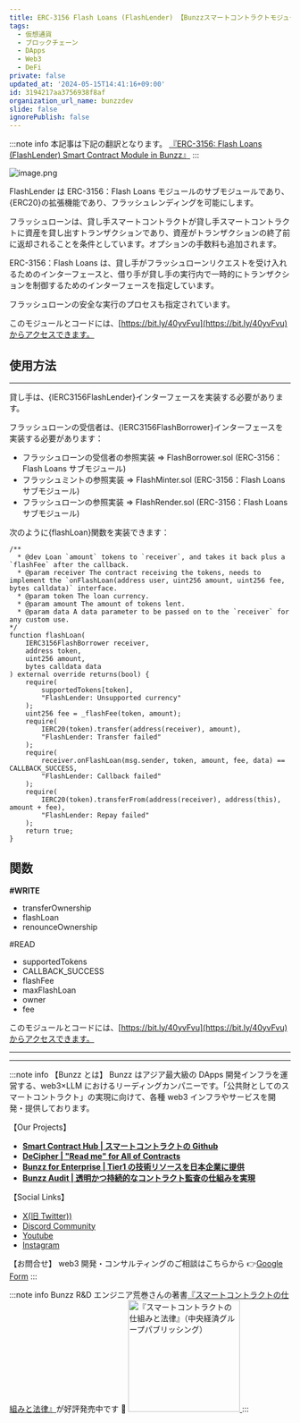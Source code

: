 ```yaml
---
title: ERC-3156 Flash Loans (FlashLender) 【Bunzzスマートコントラクトモジュール】
tags:
  - 仮想通貨
  - ブロックチェーン
  - DApps
  - Web3
  - DeFi
private: false
updated_at: '2024-05-15T14:41:16+09:00'
id: 3194217aa3756938f8af
organization_url_name: bunzzdev
slide: false
ignorePublish: false
---
```


:::note info
本記事は下記の翻訳となります。
[『ERC-3156: Flash Loans (FlashLender) Smart Contract Module in Bunzz』](https://blog.bunzz.dev/erc-3156-flash-loans-flashlender-smart-contract-module-in-bunzz/)
:::

![image.png](https://qiita-image-store.s3.ap-northeast-1.amazonaws.com/0/1926720/ad9aa2f7-86db-ed70-e6fb-d47fe73b9d1d.png)

FlashLender は ERC-3156：Flash Loans モジュールのサブモジュールであり、{ERC20}の拡張機能であり、フラッシュレンディングを可能にします。

フラッシュローンは、貸し手スマートコントラクトが貸し手スマートコントラクトに資産を貸し出すトランザクションであり、資産がトランザクションの終了前に返却されることを条件としています。オプションの手数料も追加されます。

ERC-3156：Flash Loans は、貸し手がフラッシュローンリクエストを受け入れるためのインターフェースと、借り手が貸し手の実行内で一時的にトランザクションを制御するためのインターフェースを指定しています。

フラッシュローンの安全な実行のプロセスも指定されています。

このモジュールとコードには、[https://bit.ly/40yvFvu](https://bit.ly/40yvFvu)からアクセスできます。

## 使用方法

---

貸し手は、{IERC3156FlashLender}インターフェースを実装する必要があります。

フラッシュローンの受信者は、{IERC3156FlashBorrower}インターフェースを実装する必要があります：

- フラッシュローンの受信者の参照実装 => FlashBorrower.sol (ERC-3156：Flash Loans サブモジュール)
- フラッシュミントの参照実装 => FlashMinter.sol (ERC-3156：Flash Loans サブモジュール)
- フラッシュローンの参照実装 => FlashRender.sol (ERC-3156：Flash Loans サブモジュール)

次のように{flashLoan}関数を実装できます：

```
/**
  * @dev Loan `amount` tokens to `receiver`, and takes it back plus a `flashFee` after the callback.
  * @param receiver The contract receiving the tokens, needs to implement the `onFlashLoan(address user, uint256 amount, uint256 fee, bytes calldata)` interface.
  * @param token The loan currency.
  * @param amount The amount of tokens lent.
  * @param data A data parameter to be passed on to the `receiver` for any custom use.
*/
function flashLoan(
    IERC3156FlashBorrower receiver,
    address token,
    uint256 amount,
    bytes calldata data
) external override returns(bool) {
    require(
        supportedTokens[token],
        "FlashLender: Unsupported currency"
    );
    uint256 fee = _flashFee(token, amount);
    require(
        IERC20(token).transfer(address(receiver), amount),
        "FlashLender: Transfer failed"
    );
    require(
        receiver.onFlashLoan(msg.sender, token, amount, fee, data) == CALLBACK_SUCCESS,
        "FlashLender: Callback failed"
    );
    require(
        IERC20(token).transferFrom(address(receiver), address(this), amount + fee),
        "FlashLender: Repay failed"
    );
    return true;
}
```

## 関数

**#WRITE**

- transferOwnership
- flashLoan
- renounceOwnership

#READ

- supportedTokens
- CALLBACK_SUCCESS
- flashFee
- maxFlashLoan
- owner
- fee

このモジュールとコードには、[https://bit.ly/40yvFvu](https://bit.ly/40yvFvu)からアクセスできます。

---

---

:::note info
【Bunzz とは】
Bunzz はアジア最大級の DApps 開発インフラを運営する、web3×LLM におけるリーディングカンパニーです。「公共財としてのスマートコントラクト」の実現に向けて、各種 web3 インフラやサービスを開発・提供しております。

【Our Projects】

- **[Smart Contract Hub | スマートコントラクトの Github](https://www.bunzz.dev/)**
- **[DeCipher | "Read me" for All of Contracts](https://www.bunzz.dev/decipher)**
- **[Bunzz for Enterprise | Tier1 の技術リソースを日本企業に提供](https://enterprise.bunzz.dev/ja)**
- **[Bunzz Audit | 透明かつ持続的なコントラクト監査の仕組みを実現](hhttps://www.bunzz.dev/audit)**

【Social Links】

- [X(旧 Twitter))](https://twitter.com/BunzzDev)
- [Discord Community](https://t.co/6hHgssJdvW)
- [Youtube](https://www.youtube.com/@bunzzdev)
- [Instagram](https://www.instagram.com/bunzzdev/)

【お問合せ】
web3 開発・コンサルティングのご相談はこちらから 👉[Google Form](https://forms.gle/4tgQjWSw2MMMZW6E6)
:::

:::note info
Bunzz R&D エンジニア荒巻さんの著書[『スマートコントラクトの仕組みと法律』](https://amzn.to/3V03sNH)が好評発売中です 📕
<a href="https://amzn.to/3V03sNH" rel="nofollow" referrerpolicy="no-referrer-when-downgrade">
<img
    src="https://m.media-amazon.com/images/I/81wopoZ1K4L._SY522_.jpg"
    alt="『スマートコントラクトの仕組みと法律』（中央経済グループパブリッシング）"
    width="200px"
    height="auto"
    Style="border: 0px;"
  />
</a>
:::
